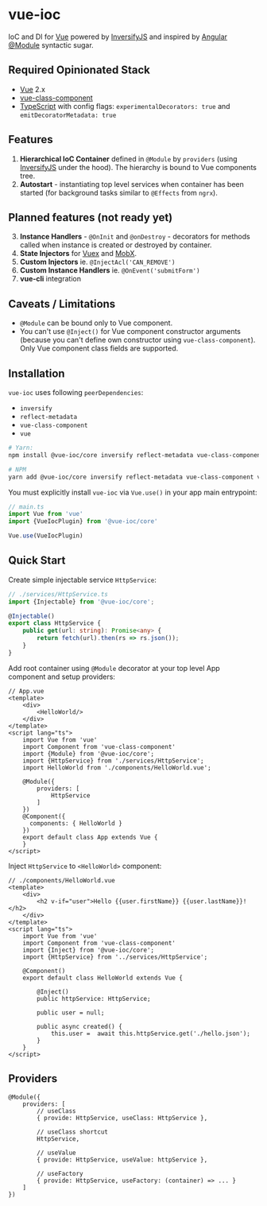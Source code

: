 # vue-ioc
IoC and DI for [Vue](https://vuejs.org/) powered by [InversifyJS](http://inversify.io/)
and inspired by [Angular @Module](https://angular.io/guide/ngmodules) syntactic sugar.

## Required Opinionated Stack
 
 * [Vue](https://vuejs.org) 2.x
 * [vue-class-component](https://github.com/vuejs/vue-class-component)
 * [TypeScript](https://www.typescriptlang.org/) with config flags: `experimentalDecorators: true` and `emitDecoratorMetadata: true`

## Features

 1. **Hierarchical IoC Container** defined in `@Module` by `providers` (using [InversifyJS](http://inversify.io/) under the hood). The hierarchy is bound to Vue components tree.
 2. **Autostart** - instantiating top level services when container has been started (for background tasks similar to `@Effects`  from `ngrx`). 
 
## Planned features (not ready yet)

 3. **Instance Handlers** - `@OnInit` and `@onDestroy` - decorators for methods called when instance is created or destroyed by container.
 4. **State Injectors** for [Vuex](https://vuex.vuejs.org/) and [MobX](https://mobx.js.org/).
 5. **Custom Injectors** ie. `@InjectAcl('CAN_REMOVE')`
 6. **Custom Instance Handlers** ie. `@OnEvent('submitForm')`
 7. **vue-cli** integration

## Caveats / Limitations

 * `@Module` can be bound only to Vue component.
 * You can't use `@Inject()` for Vue component constructor arguments (because you can't define own constructor 
   using `vue-class-component`). Only Vue component class fields are supported.
 
## Installation

`vue-ioc` uses following `peerDependencies`:

 * `inversify`
 * `reflect-metadata`
 * `vue-class-component`
 * `vue`

```bash
# Yarn:
npm install @vue-ioc/core inversify reflect-metadata vue-class-component vue --save

# NPM
yarn add @vue-ioc/core inversify reflect-metadata vue-class-component vue
```

You must explicitly install `vue-ioc` via `Vue.use()` in your app main entrypoint:

```typescript
// main.ts
import Vue from 'vue'
import {VueIocPlugin} from '@vue-ioc/core' 

Vue.use(VueIocPlugin)
``` 

## Quick Start

Create simple injectable service `HttpService`:

```typescript
// ./services/HttpService.ts
import {Injectable} from '@vue-ioc/core';

@Injectable()
export class HttpService {
    public get(url: string): Promise<any> {
        return fetch(url).then(rs => rs.json());
    }
}
```  

Add root container using `@Module` decorator at your top level App component and setup providers:

```vue
// App.vue
<template>
    <div>
        <HelloWorld/>
    </div>
</template>
<script lang="ts">
    import Vue from 'vue'
    import Component from 'vue-class-component'
    import {Module} from '@vue-ioc/core';
    import {HttpService} from './services/HttpService';
    import HelloWorld from './components/HelloWorld.vue';
    
    @Module({
        providers: [
            HttpService
        ]
    })
    @Component({
      components: { HelloWorld }
    })
    export default class App extends Vue {
    }
</script>
```
Inject `HttpService` to `<HelloWorld>` component:
```vue
// ./components/HelloWorld.vue
<template>
    <div>
        <h2 v-if="user">Hello {{user.firstName}} {{user.lastName}}!</h2>
    </div>
</template>
<script lang="ts">
    import Vue from 'vue'
    import Component from 'vue-class-component'
    import {Inject} from '@vue-ioc/core';
    import {HttpService} from '../services/HttpService';

    @Component()
    export default class HelloWorld extends Vue {

        @Inject()
        public httpService: HttpService;
        
        public user = null;

        public async created() {
            this.user =  await this.httpService.get('./hello.json');
        }
    }
</script>
``` 

## Providers

```
@Module({
    providers: [
        // useClass
        { provide: HttpService, useClass: HttpService },
        
        // useClass shortcut 
        HttpService,
        
        // useValue
        { provide: HttpService, useValue: httpService },
        
        // useFactory
        { provide: HttpService, useFactory: (container) => ... }
    ] 
})
``` 